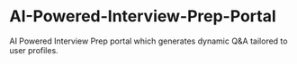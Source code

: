 # AI-Powered-Interview-Prep-Portal
AI Powered Interview Prep portal which generates dynamic Q&amp;A tailored to user profiles.
